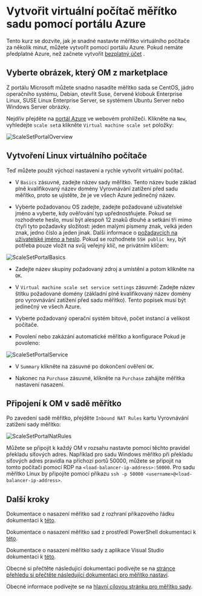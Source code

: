 <properties
    pageTitle="Vytvořit virtuální počítač měřítko sadu pomocí portálu Azure | Microsoft Azure"
    description="Nasazení měřítko sady Azure portálu."
    keywords="virtuální počítač měřítko sady" 
    services="virtual-machine-scale-sets"
    documentationCenter=""
    authors="gatneil"
    manager="madhana"
    editor="tysonn"
    tags="azure-resource-manager" />

<tags
    ms.service="virtual-machine-scale-sets"
    ms.workload="infrastructure-services"
    ms.tgt_pltfrm="vm"
    ms.devlang="na"
    ms.topic="article"
    ms.date="09/15/2016"
    ms.author="gatneil"/>

# <a name="create-a-virtual-machine-scale-set-using-the-azure-portal"></a>Vytvořit virtuální počítač měřítko sadu pomocí portálu Azure

Tento kurz se dozvíte, jak je snadné nastavte měřítko virtuálního počítače za několik minut, můžete vytvořit pomocí portálu Azure. Pokud nemáte předplatné Azure, než začnete vytvořit [bezplatný účet](https://azure.microsoft.com/free/) .

## <a name="choose-the-vm-image-from-the-marketplace"></a>Vyberte obrázek, který OM z marketplace

Z portálu Microsoft můžete snadno nasadíte měřítko sada se CentOS, jádro operačního systému, Debian, otevřít Suse, červené klobouk Enterprise Linux, SUSE Linux Enterprise Server, se systémem Ubuntu Server nebo Windows Server obrázky.

Nejdřív přejděte na [portál Azure](https://portal.azure.com) ve webovém prohlížeči. Klikněte na `New`, vyhledejte `scale set`a klikněte `Virtual machine scale set` položky:

![ScaleSetPortalOverview](./media/virtual-machine-scale-sets-portal-create/ScaleSetPortalOverview.PNG)

## <a name="create-the-linux-virtual-machine"></a>Vytvoření Linux virtuálního počítače

Teď můžete použít výchozí nastavení a rychle vytvořit virtuální počítač.

* V `Basics` zásuvné, zadejte název sady měřítko. Tento název bude základ plně kvalifikovaný název domény Vyrovnávání zatížení před sadu měřítko, proto se ujistěte, že je ve všech Azure jedinečný název.

* Vyberte požadovanou OS zadejte, zadejte požadované uživatelské jméno a vyberte, kdy ověřování typ upřednostňujete. Pokud se rozhodnete heslo, musí být alespoň 12 znaků dlouhé a setkání tři mimo čtyři tyto požadavky složitost: jeden malými písmeny znak, velká jeden znak, jedno číslo a jeden jinak. Další informace o [požadavcích na uživatelské jméno a heslo](../virtual-machines/virtual-machines-windows-faq.md#what-are-the-username-requirements-when-creating-a-vm). Pokud se rozhodnete `SSH public key`, být potřeba pouze vložit na svůj veřejný klíč, ne privátním klíčem:

![ScaleSetPortalBasics](./media/virtual-machine-scale-sets-portal-create/ScaleSetPortalBasics.PNG)

* Zadejte název skupiny požadovaný zdroj a umístění a potom klikněte na `OK`.

* V `Virtual machine scale set service settings` zásuvné: Zadejte název štítku požadované domény (základní plně kvalifikovaný název domény pro vyrovnávání zatížení před sadu měřítko). Tento popisek musí být jedinečný ve všech Azure.

* Vyberte požadovaný operační systém bitové, počet instancí a velikost počítače.

* Povolení nebo zakázání automatické měřítko a konfigurace Pokud je povoleno:

![ScaleSetPortalService](./media/virtual-machine-scale-sets-portal-create/ScaleSetPortalService.PNG)

* V `Summary` klikněte na zásuvné po dokončení ověření `OK`.

* Nakonec na `Purchase` zásuvné, klikněte na `Purchase` zahájíte měřítka nastavení nasazení.

## <a name="connect-to-a-vm-in-the-scale-set"></a>Připojení k OM v sadě měřítko

Po zavedení sadě měřítko, přejděte `Inbound NAT Rules` kartu Vyrovnávání zatížení sady měřítko:

![ScaleSetPortalNatRules](./media/virtual-machine-scale-sets-portal-create/ScaleSetPortalNatRules.PNG)

Můžete se připojit k každý OM v rozsahu nastavte pomocí těchto pravidel překladu síťových adres. Například pro sadu Windows měřítko při překladu síťových adres pravidla na příchozí portů 50000, můžete se připojit na tomto počítači pomocí RDP na `<load-balancer-ip-address>:50000`. Pro sadu měřítko Linux by připojíte pomocí příkazu `ssh -p 50000 <username>@<load-balancer-ip-address>`.

## <a name="next-steps"></a>Další kroky

Dokumentace o nasazení měřítko sad z rozhraní příkazového řádku dokumentaci k [této](./virtual-machine-scale-sets-cli-quick-create.md).

Dokumentace o nasazení měřítko sad z prostředí PowerShell dokumentaci k [této](./virtual-machine-scale-sets-windows-create.md).

Dokumentace o nasazení měřítko sady z aplikace Visual Studio dokumentaci k [této](./virtual-machine-scale-sets-vs-create.md).

Obecné si přečtěte následující dokumentaci podívejte se na [stránce přehledu si přečtěte následující dokumentaci pro měřítko nastaví](./virtual-machine-scale-sets-overview.md).

Obecné informace podívejte se na [hlavní cílovou stránku pro měřítko sady](https://azure.microsoft.com/services/virtual-machine-scale-sets/).

